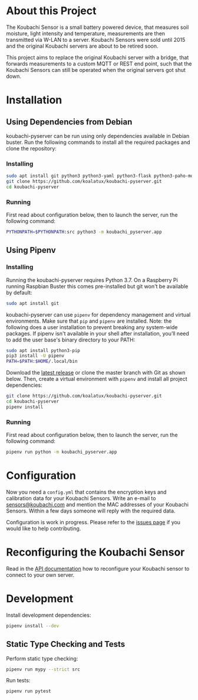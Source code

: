 # About this Project

The Koubachi Sensor is a small battery powered device, that measures
soil moisture, light intensity and temperature, measurements are then
transmitted via W-LAN to a server. Koubachi Sensors were sold until 2015
and the original Koubachi servers are about to be retired soon.

This project aims to replace the original Koubachi server with a bridge,
that forwards measurements to a custom MQTT or REST end point, such that
the Koubachi Sensors can still be operated when the original servers got
shut down.

# Installation

## Using Dependencies from Debian

koubachi-pyserver can be run using only dependencies available in
Debian buster. Run the following commands to install all the required
packages and clone the repository:

### Installing

```bash
sudo apt install git python3 python3-yaml python3-flask python3-paho-mqtt python3-cryptography
git clone https://github.com/koalatux/koubachi-pyserver.git
cd koubachi-pyserver
```

### Running

First read about configuration below, then to launch the server, run the
following command:

```bash
PYTHONPATH=$PYTHONPATH:src python3 -m koubachi_pyserver.app
```

## Using Pipenv

### Installing

Running the koubachi-pyserver requires Python 3.7. On a Raspberry Pi
running Raspbian Buster this comes pre-installed but git won't be
available by default:

```bash
sudo apt install git
```

koubachi-pyserver can use `pipenv` for dependency management and virtual
environments. Make sure that `pip` and  `pipenv` are installed. Note:
the following does a user installation to prevent breaking any
system-wide packages. If pipenv isn't available in your shell after
installation, you’ll need to add the user base's binary directory to
your PATH:

```bash
sudo apt install python3-pip
pip3 install -U pipenv
PATH=$PATH:$HOME/.local/bin
```
 
Download the [latest
release](https://github.com/koalatux/koubachi-pyserver/releases) or
clone the master branch with Git as shown below. Then, create a virtual
environment with `pipenv` and install all project dependencies:

```bash
git clone https://github.com/koalatux/koubachi-pyserver.git
cd koubachi-pyserver
pipenv install
```

### Running

First read about configuration below, then to launch the server, run the
following command:

```bash
pipenv run python -m koubachi_pyserver.app
```

# Configuration

Now you need a `config.yml` that contains the encryption keys and
calibration data for your Koubachi Sensors. Write an e-mail to
[sensors@koubachi.com](mailto:sensors@koubachi.com) and mention the MAC
addresses of your Koubachi Sensors. Within a few days someone will reply
with the required data.

Configuration is work in progress. Please refer to the [issues
page](https://github.com/koalatux/koubachi-pyserver/issues) if you would
like to help contributing.

# Reconfiguring the Koubachi Sensor

Read in the [API
documentation](https://github.com/koubachi-sensor/api-docs#change-the-sensors-server-address)
how to reconfigure your Koubachi sensor to connect to your own server.

# Development

Install development dependencies:

```bash
pipenv install --dev
```

## Static Type Checking and Tests

Perform static type checking:

```bash
pipenv run mypy --strict src
```

Run tests:

```bash
pipenv run pytest
```
